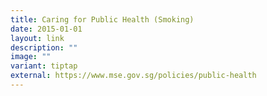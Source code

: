 ```yaml
---
title: Caring for Public Health (Smoking)
date: 2015-01-01
layout: link
description: ""
image: ""
variant: tiptap
external: https://www.mse.gov.sg/policies/public-health
---
```


